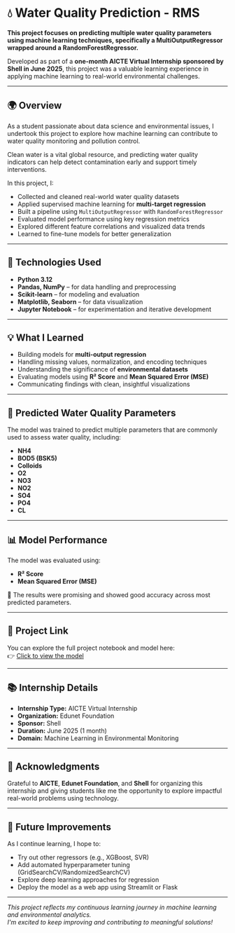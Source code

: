 # 💧 Water Quality Prediction - RMS

**This project focuses on predicting multiple water quality parameters using machine learning techniques, specifically a MultiOutputRegressor wrapped around a RandomForestRegressor.**

Developed as part of a **one-month AICTE Virtual Internship sponsored by Shell in June 2025**, this project was a valuable learning experience in applying machine learning to real-world environmental challenges.

---

## 🌍 Overview

As a student passionate about data science and environmental issues, I undertook this project to explore how machine learning can contribute to water quality monitoring and pollution control.

Clean water is a vital global resource, and predicting water quality indicators can help detect contamination early and support timely interventions.

In this project, I:

- Collected and cleaned real-world water quality datasets  
- Applied supervised machine learning for **multi-target regression**  
- Built a pipeline using `MultiOutputRegressor` with `RandomForestRegressor`  
- Evaluated model performance using key regression metrics  
- Explored different feature correlations and visualized data trends  
- Learned to fine-tune models for better generalization  

---

## 🔧 Technologies Used

- **Python 3.12**
- **Pandas, NumPy** – for data handling and preprocessing  
- **Scikit-learn** – for modeling and evaluation  
- **Matplotlib, Seaborn** – for data visualization  
- **Jupyter Notebook** – for experimentation and iterative development  

---

## 💡 What I Learned

- Building models for **multi-output regression**
- Handling missing values, normalization, and encoding techniques  
- Understanding the significance of **environmental datasets**  
- Evaluating models using **R² Score** and **Mean Squared Error (MSE)**  
- Communicating findings with clean, insightful visualizations  

---

## 🔬 Predicted Water Quality Parameters

The model was trained to predict multiple parameters that are commonly used to assess water quality, including:

- **NH4**
- **BOD5 (BSK5)**
- **Colloids**
- **O2**
- **NO3**
- **NO2**
- **SO4**
- **PO4**
- **CL**

---

## 📊 Model Performance

The model was evaluated using:

- **R² Score**  
- **Mean Squared Error (MSE)**  

🚀 The results were promising and showed good accuracy across most predicted parameters.

---

## 📎 Project Link

You can explore the full project notebook and model here:  
👉 [Click to view the model](https://drive.google.com/file/d/18RJzu35vyuMgpcAE590u1IaDvHY3-SWq/view?usp=sharing)

---

## 📚 Internship Details

- **Internship Type:** AICTE Virtual Internship  
- **Organization:** Edunet Foundation  
- **Sponsor:** Shell  
- **Duration:** June 2025 (1 month)  
- **Domain:** Machine Learning in Environmental Monitoring  

---

## 🙌 Acknowledgments

Grateful to **AICTE**, **Edunet Foundation**, and **Shell** for organizing this internship and giving students like me the opportunity to explore impactful real-world problems using technology.

---

## 🚀 Future Improvements

As I continue learning, I hope to:

- Try out other regressors (e.g., XGBoost, SVR)  
- Add automated hyperparameter tuning (GridSearchCV/RandomizedSearchCV)  
- Explore deep learning approaches for regression  
- Deploy the model as a web app using Streamlit or Flask  

---

_This project reflects my continuous learning journey in machine learning and environmental analytics._  
_I'm excited to keep improving and contributing to meaningful solutions!_
